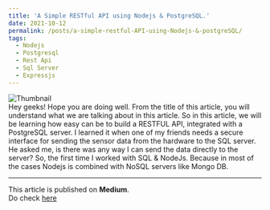 ```yaml
---
title: 'A Simple RESTful API using Nodejs & PostgreSQL.'
date: 2021-10-12
permalink: /posts/a-simple-restful-API-using-Nodejs-&-postgreSQL/
tags:
  - Nodejs
  - Postgresql
  - Rest Api
  - Sql Server
  - Expressjs
---
```


![Thumbnail](https://mohit-gupta-15.github.io/files/thumbnail-nodejs.png)<br>
Hey geeks! Hope you are doing well. From the title of this article, you will understand what we are talking about in this article. So in this article, we will be learning how easy can be to build a RESTFUL API, integrated with a PostgreSQL server. I learned it when one of my friends needs a secure interface for sending the sensor data from the hardware to the SQL server. He asked me, is there was any way I can send the data directly to the server? So, the first time I worked with SQL & NodeJs. Because in most of the cases Nodejs is combined with NoSQL servers like Mongo DB.

---
This article is published on **Medium**. <br>
Do check [here](https://mohitgupta-15.medium.com/a-simple-restful-api-using-nodejs-postgresql-651c989e4cf7)
